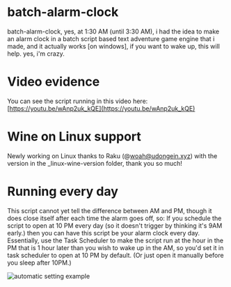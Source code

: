 # batch-alarm-clock

batch-alarm-clock, yes, at 1:30 AM (until 3:30 AM), i had the idea to make an alarm clock in a batch script based text adventure game engine that i made, and it actually works [on windows], if you want to wake up, this will help. yes, i'm crazy.

# Video evidence

You can see the script running in this video here: [https://youtu.be/wAnp2uk_kQE](https://youtu.be/wAnp2uk_kQE)

# Wine on Linux support

Newly working on Linux thanks to Raku (@woah@udongein.xyz) with the version in the _linux-wine-version folder, thank you so much!

# Running every day

This script cannot yet tell the difference between AM and PM, though it does close itself after each time the alarm goes off, so: If you schedule the script to open at 10 PM every day (so it doesn't trigger by thinking it's 9AM early.) then you can have this script be your alarm clock every day. Essentially, use the Task Scheduler to make the script run at the hour in the PM that is 1 hour later than you wish to wake up in the AM, so you'd set it in task scheduler to open at 10 PM by default. (Or just open it manually before you sleep after 10PM.)

![automatic setting example](url)
